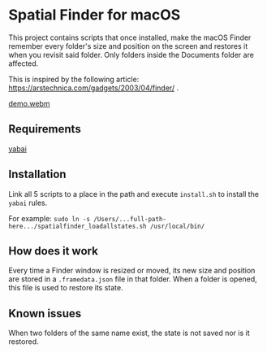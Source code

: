 # Spatial Finder for macOS
This project contains scripts that once installed, make the macOS Finder remember every folder's size and position on the screen and restores it when you revisit said folder. Only folders inside the Documents folder are affected.

This is inspired by the following article:  https://arstechnica.com/gadgets/2003/04/finder/ .

[demo.webm](https://github.com/everydayanchovies/SpatialFinder/raw/refs/heads/main/demo.webm)

## Requirements
[yabai](https://github.com/koekeishiya/yabai)

## Installation
Link all 5 scripts to a place in the path and execute `install.sh` to install the `yabai` rules.

For example:
```sudo ln -s /Users/...full-path-here.../spatialfinder_loadallstates.sh /usr/local/bin/```

## How does it work
Every time a Finder window is resized or moved, its new size and position are stored in a `.framedata.json` file in that folder. When a folder is opened, this file is used to restore its state.

## Known issues
When two folders of the same name exist, the state is not saved nor is it restored.
